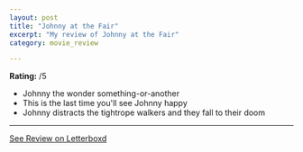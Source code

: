 ```yaml
---
layout: post
title: "Johnny at the Fair"
excerpt: "My review of Johnny at the Fair"
category: movie_review

---
```


**Rating:** /5

* Johnny the wonder something-or-another
* This is the last time you'll see Johnny happy
* Johnny distracts the tightrope walkers and they fall to their doom

<hr>

[See Review on Letterboxd](https://boxd.it/53LXmV)
